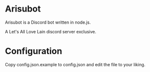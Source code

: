 # Arisubot
Arisubot is a Discord bot written in node.js.

A Let's All Love Lain discord server exclusive.

# Configuration
Copy config.json.example to config.json and edit the file to your liking.